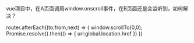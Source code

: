 vue项目中，在A页面调用window.onscroll事件，在B页面还是会监听到，如何解决？

<!-- 在项目的全局设置 也就是说进入路由页面就会把页面滚动到顶部 -->
router.afterEach((to,from,next) => {
	window.scrollTo(0,0);
	Promise.resolve().then(() => {
		url:global.location.href
	})
})